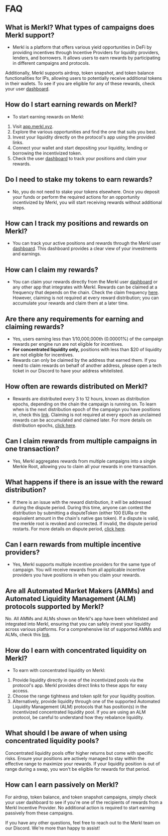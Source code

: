 # FAQ

## What is Merkl? What types of campaigns does Merkl support?

* Merkl is a platform that offers various yield opportunities in DeFi by providing incentives through Incentive Providers for liquidity providers, lenders, and borrowers. It allows users to earn rewards by participating in different campaigns and protocols.

Additionally, Merkl supports airdrop, token snapshot, and token balance functionalities for IPs, allowing users to potentially receive additional tokens in their wallets. To see if you are eligible for any of these rewards, check your user [dashboard](https://app.merkl.xyz/user).

## How do I start earning rewards on Merkl?

* To start earning rewards on Merkl:

1. Visit [app.merkl.xyz](https://app.merkl.xyz).
2. Explore the various opportunities and find the one that suits you best.
3. Invest your liquidity directly on the protocol's app using the provided links.
4. Connect your wallet and start depositing your liquidity, lending  or borrowing the incentivized token.
5. Check the user [dashboard](https://app.merkl.xyz/user) to track your positions and claim your rewards.

## Do I need to stake my tokens to earn rewards?

* No, you do not need to stake your tokens elsewhere. Once you deposit your funds or perform the required actions for an opportunity incentivized by Merkl, you will start receiving rewards without additional steps.

## How can I track my positions and rewards on Merkl?

* You can track your active positions and rewards through the Merkl user [dashboard](https://app.merkl.xyz/user). This dashboard provides a clear view of your investments and earnings.

## How can I claim my rewards?

* You can claim your rewards directly from the Merkl user [dashboard](https://app.merkl.xyz/user) or any other app that integrates with Merkl. Rewards can be claimed at a frequency that depends on the chain. Check the claim frequency [here](https://app.merkl.xyz/status). However, claiming is not required at every reward distribution; you can accumulate your rewards and claim them at a later time.

## Are there any requirements for earning and claiming rewards?

* Yes, users earning less than 1/10,000,000th (0.00001%) of the campaign rewards per engine run are not eligible for incentives.
* **For concentrated liquidity only,** positions with less than $20 of liquidity are not eligible for incentives.
* Rewards can only be claimed by the address that earned them. If you need to claim rewards on behalf of another address, please open a tech ticket in our Discord to have your address whitelisted.

## How often are rewards distributed on Merkl?

* Rewards are distributed every 3 to 12 hours, known as distribution epochs, depending on the chain the campaign is running on. To learn when is the next distribution epoch of the campaign you have positions in, check this [link](https://app.merkl.xyz/status). Claiming is not required at every epoch as unclaimed rewards can be accumulated and claimed later. For more details on distribution epochs, [click here](../merkl-mechanisms/architecture-and-technical-overview/).

## Can I claim rewards from multiple campaigns in one transaction?

* Yes, Merkl aggregates rewards from multiple campaigns into a single Merkle Root, allowing you to claim all your rewards in one transaction.

## What happens if there is an issue with the reward distribution?

* If there is an issue with the reward distribution, it will be addressed during the dispute period. During this time, anyone can contest the distribution by submitting a disputeToken (either 100 EURa or the equivalent amount in the chain's native gas token). If a dispute is valid, the merkle root is revoked and corrected. If invalid, the dispute period restarts. For more details on dispute period, [click here](../merkl-mechanisms/architecture-and-technical-overview/).

## Can I earn rewards from multiple incentive providers?

* Yes, Merkl supports multiple incentive providers for the same type of campaign. You will receive rewards from all applicable incentive providers you have positions in when you claim your rewards.

## Are all Automated Market Makers (AMMs) and Automated Liquidity Management (ALM) protocols supported by Merkl?

No.  All AMMs and ALMs shown on Merkl's app have been whitelisted and integrated into Merkl, ensuring that you can safely invest your liquidity across various platforms. For a comprehensive list of supported AMMs and ALMs, check this [link](https://app.merkl.xyz/integrations).

## How do I earn with concentrated liquidity on Merkl?

* To earn with concentrated liquidity on Merkl:

1. Provide liquidity directly in one of the incentivized pools via the protocol's app. Merkl provides direct links to these apps for easy access.
2. Choose the range tightness and token split for your liquidity position.
3. Alternatively, provide liquidity through one of the supported Automated Liquidity Management (ALM) protocols that has position(s) in the incentivized concentrated liquidity pool. If you are using an ALM protocol, be careful to understand how they rebalance liquidity.

## What should I be aware of when using concentrated liquidity pools?

Concentrated liquidity pools offer higher returns but come with specific risks. Ensure your positions are actively managed to stay within the effective range to maximize your rewards. If your liquidity position is out of range during a swap, you won't be eligible for rewards for that period.

## How can I earn passively on Merkl?

For airdrop, token balance, and token snapshot campaigns, simply check your user dashboard to see if you're one of the recipients of rewards from a Merkl Incentive Provider. No additional action is required to start earning passively from these campaigns.

If you have any other questions, feel free to reach out to the Merkl team on our Discord. We're more than happy to assist!
